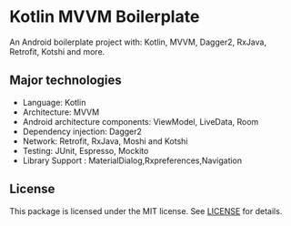 # Kotlin MVVM Boilerplate

An Android boilerplate project with: Kotlin, MVVM, Dagger2, RxJava, Retrofit, Kotshi and more.

## Major technologies

- Language: Kotlin
- Architecture: MVVM
- Android architecture components: ViewModel, LiveData, Room
- Dependency injection: Dagger2
- Network: Retrofit, RxJava, Moshi and Kotshi
- Testing: JUnit, Espresso, Mockito
- Library Support : MaterialDialog,Rxpreferences,Navigation


## License

This package is licensed under the MIT license. See [LICENSE](./LICENSE) for details.
